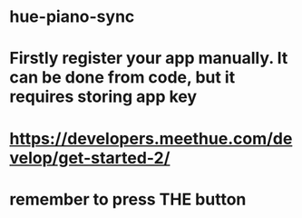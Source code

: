 # hue-piano-sync

# Firstly register your app manually. It can be done from code, but it requires storing app key 
# https://developers.meethue.com/develop/get-started-2/
# remember to press THE button